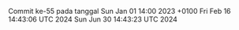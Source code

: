 Commit ke-55 pada tanggal Sun Jan 01 14:00 2023 +0100
Fri Feb 16 14:43:06 UTC 2024
Sun Jun 30 14:43:23 UTC 2024
